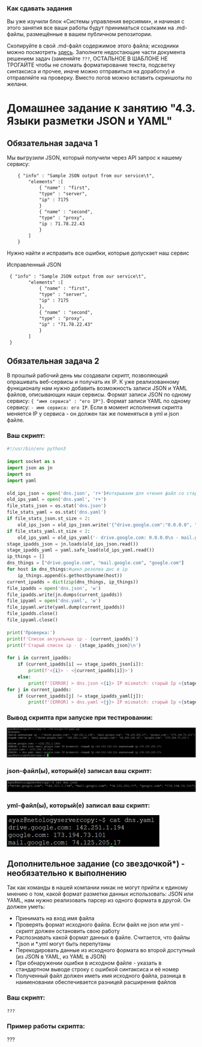 ### Как сдавать задания

Вы уже изучили блок «Системы управления версиями», и начиная с этого занятия все ваши работы будут приниматься ссылками на .md-файлы, размещённые в вашем публичном репозитории.

Скопируйте в свой .md-файл содержимое этого файла; исходники можно посмотреть [здесь](https://raw.githubusercontent.com/netology-code/sysadm-homeworks/devsys10/04-script-03-yaml/README.md). Заполните недостающие части документа решением задач (заменяйте `???`, ОСТАЛЬНОЕ В ШАБЛОНЕ НЕ ТРОГАЙТЕ чтобы не сломать форматирование текста, подсветку синтаксиса и прочее, иначе можно отправиться на доработку) и отправляйте на проверку. Вместо логов можно вставить скриншоты по желани.

# Домашнее задание к занятию "4.3. Языки разметки JSON и YAML"


## Обязательная задача 1
Мы выгрузили JSON, который получили через API запрос к нашему сервису:
```
    { "info" : "Sample JSON output from our service\t",
        "elements" :[
            { "name" : "first",
            "type" : "server",
            "ip" : 7175 
            }
            { "name" : "second",
            "type" : "proxy",
            "ip : 71.78.22.43
            }
        ]
    }
```
  Нужно найти и исправить все ошибки, которые допускает наш сервис
  
Исправленный JSON
```
 { "info" : "Sample JSON output from our service\t",
        "elements" :[
            { "name" : "first",
            "type" : "server",
            "ip" : 7175
            },
            { "name" : "second",
            "type" : "proxy",
            "ip" : "71.78.22.43"
            }
        ]
 }
```

## Обязательная задача 2
В прошлый рабочий день мы создавали скрипт, позволяющий опрашивать веб-сервисы и получать их IP. К уже реализованному функционалу нам нужно добавить возможность записи JSON и YAML файлов, описывающих наши сервисы. Формат записи JSON по одному сервису: `{ "имя сервиса" : "его IP"}`. Формат записи YAML по одному сервису: `- имя сервиса: его IP`. Если в момент исполнения скрипта меняется IP у сервиса - он должен так же поменяться в yml и json файле.

### Ваш скрипт:
```python
#!/usr/bin/env python3

import socket as s
import json as jn
import os
import yaml

old_ips_json = open('dns.json', 'r+')#открываем для чтения файл со старыми ip
old_ips_yaml = open('dns.yaml', 'r+')
file_stats_json = os.stat('dns.json')
file_stats_yaml = os.stat('dns.yaml')
if file_stats_json.st_size < 2:
    old_ips_json = old_ips_json.write('{"drive.google.com":"0.0.0.0", "mail.google.com":"0.0.0.0", "google.com":"0.0.0.0"}')
if file_stats_yaml.st_size < 2:
    old_ips_yaml = old_ips_yaml('- drive.google.com: 0.0.0.0\n - mail.google.com: 0.0.0.0\n - google.com: 0.0.0.0')
stage_ipadds_json = jn.loads(old_ips_json.read())
stage_ipadds_yaml = yaml.safe_load(old_ips_yaml.read())
ip_things = []
dns_things = ["drive.google.com", "mail.google.com", "google.com"]
for host in dns_things:#цикл резолва днс в ip
    ip_things.append(s.gethostbyname(host))
current_ipadds = dict(zip(dns_things, ip_things))
file_ipadds = open('dns.json', 'w')
file_ipadds.write(jn.dumps(current_ipadds))
file_ipyaml = open('dns.yaml', 'w')
file_ipyaml.write(yaml.dump(current_ipadds))
file_ipadds.close()
file_ipyaml.close()

print('Проверка:')
print(f'Список актуальных ip - {current_ipadds}')
print(f'Старый список ip - {stage_ipadds_json}\n')

for i in current_ipadds:
    if (current_ipadds[i] == stage_ipadds_json[i]):
        print(f'<{i}> - <{current_ipadds[i]}>')
    else:
        print(f'[ERROR] > dns.json <{i}> IP mismatch: старый Ip <{stage_ipadds_json[i]}> акутальный ip <{current_ipadds[i]}>')
for j in current_ipadds:
    if (current_ipadds[j] != stage_ipadds_yaml[j]):
        print(f'[ERROR] > dns.yaml <{j}> IP mismatch: старый Ip <{stage_ipadds_yaml[j]}> акутальный ip <{current_ipadds[j]}>')
```

### Вывод скрипта при запуске при тестировании:
![](img/2.1.jpg)


### json-файл(ы), который(е) записал ваш скрипт:
![](img/2.2.jpg)

### yml-файл(ы), который(е) записал ваш скрипт:
![](img/2.3.jpg)

## Дополнительное задание (со звездочкой*) - необязательно к выполнению

Так как команды в нашей компании никак не могут прийти к единому мнению о том, какой формат разметки данных использовать: JSON или YAML, нам нужно реализовать парсер из одного формата в другой. Он должен уметь:
   * Принимать на вход имя файла
   * Проверять формат исходного файла. Если файл не json или yml - скрипт должен остановить свою работу
   * Распознавать какой формат данных в файле. Считается, что файлы *.json и *.yml могут быть перепутаны
   * Перекодировать данные из исходного формата во второй доступный (из JSON в YAML, из YAML в JSON)
   * При обнаружении ошибки в исходном файле - указать в стандартном выводе строку с ошибкой синтаксиса и её номер
   * Полученный файл должен иметь имя исходного файла, разница в наименовании обеспечивается разницей расширения файлов

### Ваш скрипт:
```python
???
```

### Пример работы скрипта:
???
